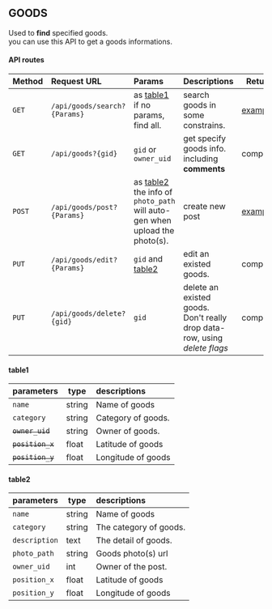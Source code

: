 ## GOODS

Used to **find** specified goods.  
you can use this API to get a goods informations.



#### API routes
| Method |Request URL         | Params          | Descriptions   | Return|
|--------|:-------------------|:----------------|:---------------|-------|
| `GET`  |`/api/goods/search?{Params}`| as [table1](#Table1)</br> if no params, find all.  | search goods in some constrains.| [example](./returns_example#apiseekparams)|
| `GET` |`/api/goods?{gid}` | `gid` or `owner_uid`  | get specify goods info. including **comments**|complete|
| `POST`  |`/api/goods/post?{Params}` | as [table2](#table2) </br>the info of `photo_path` will auto-gen when upload the photo(s). | create new post| [example](./returns_example.md#apigoodsgid) |
|`PUT` |`/api/goods/edit?{Params}` | `gid` and [table2](#table2) | edit an existed goods.| complete |
| `PUT` |`/api/goods/delete?{gid}` | `gid`  | delete an existed goods. </br>Don't really drop data-row, using *delete flags* | complete |

#### table1
| parameters     | type  | descriptions                                 |
|:---------------|-------|:---------------------------------------------|
| `name`        | string| Name of goods                                |
| `category`    | string| Category of goods.                       |
| ~~`owner_uid`~~      |string | Owner of goods.                              |
| ~~`position_x`~~         | float | Latitude of goods                            |
| ~~`position_y`~~         | float | Longitude of goods                           |

#### table2
| parameters     | type  | descriptions                                 |
|:---------------|-------|:---------------------------------------------|
| `name`        | string| Name of goods                                |
| `category`   | string| The category of goods.                       |
| `description` | text  | The detail of goods.                         |
| `photo_path`    | string| Goods photo(s) url                           |
| `owner_uid`      |int | Owner of the post.                           |
| `position_x`         | float | Latitude of goods                            |
| `position_y`         | float | Longitude of goods                           |
